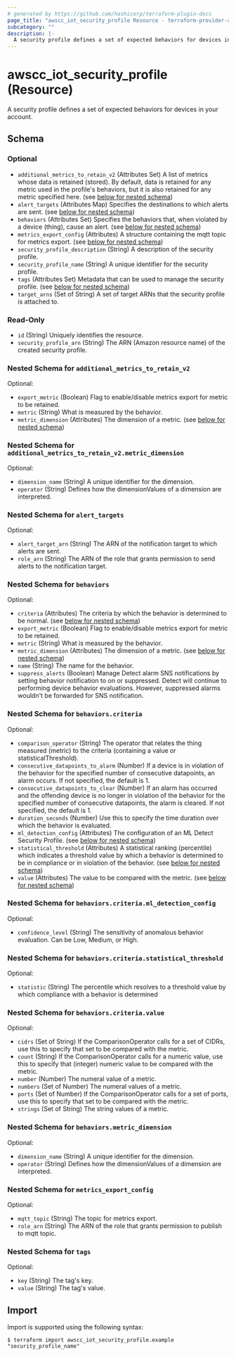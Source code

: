 ```yaml
---
# generated by https://github.com/hashicorp/terraform-plugin-docs
page_title: "awscc_iot_security_profile Resource - terraform-provider-awscc"
subcategory: ""
description: |-
  A security profile defines a set of expected behaviors for devices in your account.
---
```


# awscc_iot_security_profile (Resource)

A security profile defines a set of expected behaviors for devices in your account.



<!-- schema generated by tfplugindocs -->
## Schema

### Optional

- `additional_metrics_to_retain_v2` (Attributes Set) A list of metrics whose data is retained (stored). By default, data is retained for any metric used in the profile's behaviors, but it is also retained for any metric specified here. (see [below for nested schema](#nestedatt--additional_metrics_to_retain_v2))
- `alert_targets` (Attributes Map) Specifies the destinations to which alerts are sent. (see [below for nested schema](#nestedatt--alert_targets))
- `behaviors` (Attributes Set) Specifies the behaviors that, when violated by a device (thing), cause an alert. (see [below for nested schema](#nestedatt--behaviors))
- `metrics_export_config` (Attributes) A structure containing the mqtt topic for metrics export. (see [below for nested schema](#nestedatt--metrics_export_config))
- `security_profile_description` (String) A description of the security profile.
- `security_profile_name` (String) A unique identifier for the security profile.
- `tags` (Attributes Set) Metadata that can be used to manage the security profile. (see [below for nested schema](#nestedatt--tags))
- `target_arns` (Set of String) A set of target ARNs that the security profile is attached to.

### Read-Only

- `id` (String) Uniquely identifies the resource.
- `security_profile_arn` (String) The ARN (Amazon resource name) of the created security profile.

<a id="nestedatt--additional_metrics_to_retain_v2"></a>
### Nested Schema for `additional_metrics_to_retain_v2`

Optional:

- `export_metric` (Boolean) Flag to enable/disable metrics export for metric to be retained.
- `metric` (String) What is measured by the behavior.
- `metric_dimension` (Attributes) The dimension of a metric. (see [below for nested schema](#nestedatt--additional_metrics_to_retain_v2--metric_dimension))

<a id="nestedatt--additional_metrics_to_retain_v2--metric_dimension"></a>
### Nested Schema for `additional_metrics_to_retain_v2.metric_dimension`

Optional:

- `dimension_name` (String) A unique identifier for the dimension.
- `operator` (String) Defines how the dimensionValues of a dimension are interpreted.



<a id="nestedatt--alert_targets"></a>
### Nested Schema for `alert_targets`

Optional:

- `alert_target_arn` (String) The ARN of the notification target to which alerts are sent.
- `role_arn` (String) The ARN of the role that grants permission to send alerts to the notification target.


<a id="nestedatt--behaviors"></a>
### Nested Schema for `behaviors`

Optional:

- `criteria` (Attributes) The criteria by which the behavior is determined to be normal. (see [below for nested schema](#nestedatt--behaviors--criteria))
- `export_metric` (Boolean) Flag to enable/disable metrics export for metric to be retained.
- `metric` (String) What is measured by the behavior.
- `metric_dimension` (Attributes) The dimension of a metric. (see [below for nested schema](#nestedatt--behaviors--metric_dimension))
- `name` (String) The name for the behavior.
- `suppress_alerts` (Boolean) Manage Detect alarm SNS notifications by setting behavior notification to on or suppressed. Detect will continue to performing device behavior evaluations. However, suppressed alarms wouldn't be forwarded for SNS notification.

<a id="nestedatt--behaviors--criteria"></a>
### Nested Schema for `behaviors.criteria`

Optional:

- `comparison_operator` (String) The operator that relates the thing measured (metric) to the criteria (containing a value or statisticalThreshold).
- `consecutive_datapoints_to_alarm` (Number) If a device is in violation of the behavior for the specified number of consecutive datapoints, an alarm occurs. If not specified, the default is 1.
- `consecutive_datapoints_to_clear` (Number) If an alarm has occurred and the offending device is no longer in violation of the behavior for the specified number of consecutive datapoints, the alarm is cleared. If not specified, the default is 1.
- `duration_seconds` (Number) Use this to specify the time duration over which the behavior is evaluated.
- `ml_detection_config` (Attributes) The configuration of an ML Detect Security Profile. (see [below for nested schema](#nestedatt--behaviors--criteria--ml_detection_config))
- `statistical_threshold` (Attributes) A statistical ranking (percentile) which indicates a threshold value by which a behavior is determined to be in compliance or in violation of the behavior. (see [below for nested schema](#nestedatt--behaviors--criteria--statistical_threshold))
- `value` (Attributes) The value to be compared with the metric. (see [below for nested schema](#nestedatt--behaviors--criteria--value))

<a id="nestedatt--behaviors--criteria--ml_detection_config"></a>
### Nested Schema for `behaviors.criteria.ml_detection_config`

Optional:

- `confidence_level` (String) The sensitivity of anomalous behavior evaluation. Can be Low, Medium, or High.


<a id="nestedatt--behaviors--criteria--statistical_threshold"></a>
### Nested Schema for `behaviors.criteria.statistical_threshold`

Optional:

- `statistic` (String) The percentile which resolves to a threshold value by which compliance with a behavior is determined


<a id="nestedatt--behaviors--criteria--value"></a>
### Nested Schema for `behaviors.criteria.value`

Optional:

- `cidrs` (Set of String) If the ComparisonOperator calls for a set of CIDRs, use this to specify that set to be compared with the metric.
- `count` (String) If the ComparisonOperator calls for a numeric value, use this to specify that (integer) numeric value to be compared with the metric.
- `number` (Number) The numeral value of a metric.
- `numbers` (Set of Number) The numeral values of a metric.
- `ports` (Set of Number) If the ComparisonOperator calls for a set of ports, use this to specify that set to be compared with the metric.
- `strings` (Set of String) The string values of a metric.



<a id="nestedatt--behaviors--metric_dimension"></a>
### Nested Schema for `behaviors.metric_dimension`

Optional:

- `dimension_name` (String) A unique identifier for the dimension.
- `operator` (String) Defines how the dimensionValues of a dimension are interpreted.



<a id="nestedatt--metrics_export_config"></a>
### Nested Schema for `metrics_export_config`

Optional:

- `mqtt_topic` (String) The topic for metrics export.
- `role_arn` (String) The ARN of the role that grants permission to publish to mqtt topic.


<a id="nestedatt--tags"></a>
### Nested Schema for `tags`

Optional:

- `key` (String) The tag's key.
- `value` (String) The tag's value.

## Import

Import is supported using the following syntax:

```shell
$ terraform import awscc_iot_security_profile.example "security_profile_name"
```
